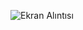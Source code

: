 ![Ekran Alıntısı](https://user-images.githubusercontent.com/67833471/199314196-d3c6c30e-dd83-4d6c-9723-fbfdbae7e5cd.PNG)
